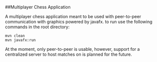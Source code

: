 ##Multiplayer Chess Application

A multiplayer chess application meant to be used with peer-to-peer communication with graphics powered by javafx. to run use the following commands in the root directory:

```console
mvn clean
mvn javafx:run
```

At the moment, only peer-to-peer is usable, however, support for a centralized server to host matches on is planned for the future.

